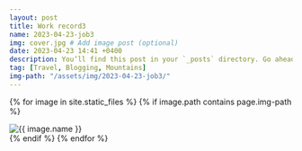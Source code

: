 ```yaml
---
layout: post
title: Work record3
name: 2023-04-23-job3
img: cover.jpg # Add image post (optional)
date: 2023-04-23 14:41 +0400
description: You’ll find this post in your `_posts` directory. Go ahead and edit it and re-build the site to see your changes. # Add post description (optional)
tag: [Travel, Blogging, Mountains]
img-path: "/assets/img/2023-04-23-job3/"
---
```


{% for image in site.static_files %}
{% if image.path contains page.img-path %}
<div class = "blog-img-only">
    <div>
        <img src="{{ image.path }}" alt="{{ image.name }}">
    </div>
</div>
{% endif %}
{% endfor %}
